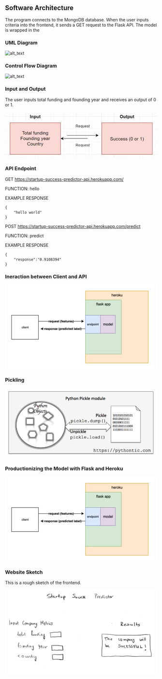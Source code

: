 ## **Software Architecture**
The program connects to the MongoDB database. When the user inputs criteria into the frontend, it sends a GET request to the Flask API. The model is wrapped in the 

### **UML Diagram**

![alt_text](images/image1.png "image_tooltip")

### **Control Flow Diagram**

![alt_text](images/image1.png "image_tooltip")

### Input and Output

The user inputs total funding and founding year and receives an output of 0 or 1. 

![Input and Output](https://github.com/shiyanboxer/Startup-Success-Predictor-v2/blob/master/Images/InOut.jpg)

### API Endpoint
GET https://startup-success-predictor-api.herokuapp.com/

FUNCTION: hello

EXAMPLE RESPONSE

```
{
    "hello world"
}
```

POST https://startup-success-predictor-api.herokuapp.com/predict

FUNCTION: predict

EXAMPLE RESPONSE

```
{
    "response":"0.9108394" 
}
```

### Ineraction between Client and API

![Ineraction between Client and API](https://github.com/shiyanboxer/Startup-Success-Predictor-v2/blob/master/Images/Software%20Architecture.png)

### Pickling

![Picking](https://github.com/shiyanboxer/Startup-Success-Predictor-v2/blob/master/Images/python_pickle.png)

### Productionizing the Model with Flask and Heroku

![Productionizing the Model with Flask and Heroku](https://github.com/shiyanboxer/Startup-Success-Predictor-v2/blob/master/Images/Software%20Architecture.png)

### Website Sketch

This is a rough sketch of the frontend. 

![Website Sketch](https://github.com/shiyanboxer/Startup-Success-Predictor-v2/blob/master/Images/WebsiteSketch.jpg)
